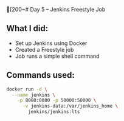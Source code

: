 [200~# Day 5 – Jenkins Freestyle Job

## What I did:
- Set up Jenkins using Docker
- Created a Freestyle job
- Job runs a simple shell command

## Commands used:
```bash
docker run -d \
  --name jenkins \
    -p 8080:8080 -p 50000:50000 \
      -v jenkins-data:/var/jenkins_home \
        jenkins/jenkins:lts

